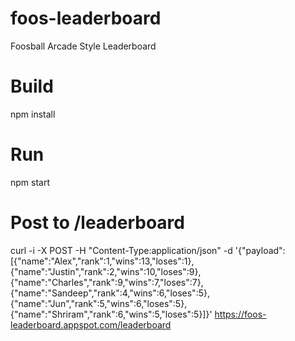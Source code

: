 # foos-leaderboard
Foosball Arcade Style Leaderboard

# Build
npm install

# Run
npm start

# Post to /leaderboard
curl -i -X POST -H "Content-Type:application/json" -d '{"payload":[{"name":"Alex","rank":1,"wins":13,"loses":1},{"name":"Justin","rank":2,"wins":10,"loses":9},{"name":"Charles","rank":9,"wins":7,"loses":7},{"name":"Sandeep","rank":4,"wins":6,"loses":5},{"name":"Jun","rank":5,"wins":6,"loses":5},{"name":"Shriram","rank":6,"wins":5,"loses":5}]}' https://foos-leaderboard.appspot.com/leaderboard